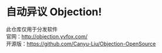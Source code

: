 # 自动异议 Objection!
此仓库仅用于分发软件  
官网：http://objection.yvfox.com/  
开源版：https://github.com/Canyu-Liu/Objection-OpenSource
